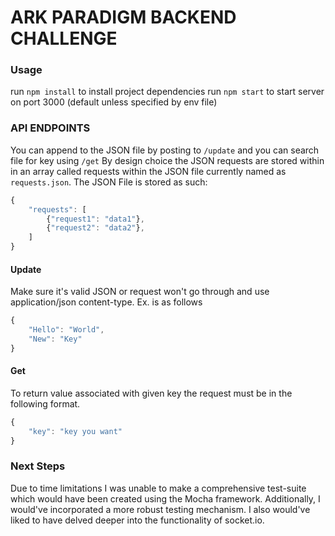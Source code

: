 # ARK PARADIGM BACKEND CHALLENGE

### Usage

run `npm install` to install project dependencies
run `npm start` to start server on port 3000 (default unless specified by env file)

### API ENDPOINTS

You can append to the JSON file by posting to `/update` and you can search file for key using `/get`
By design choice the JSON requests are stored within in an array called requests within the JSON file currently named as `requests.json`. The JSON File is stored as such:

``` javascript
{
    "requests": [
        {"request1": "data1"},
        {"request2": "data2"},
    ]
}
```

#### Update

Make sure it's valid JSON or request won't go through and use application/json content-type. Ex. is as follows

```javascript
{
    "Hello": "World",
    "New": "Key"
}
```

#### Get

To return value associated with given key the request must be in the following format. 

```javascript
{
    "key": "key you want"
}
```

### Next Steps

Due to time limitations I was unable to make a comprehensive test-suite which would have been created using the Mocha framework. Additionally, I would've incorporated a more robust testing mechanism. I also would've liked to have delved deeper into the functionality of socket.io. 